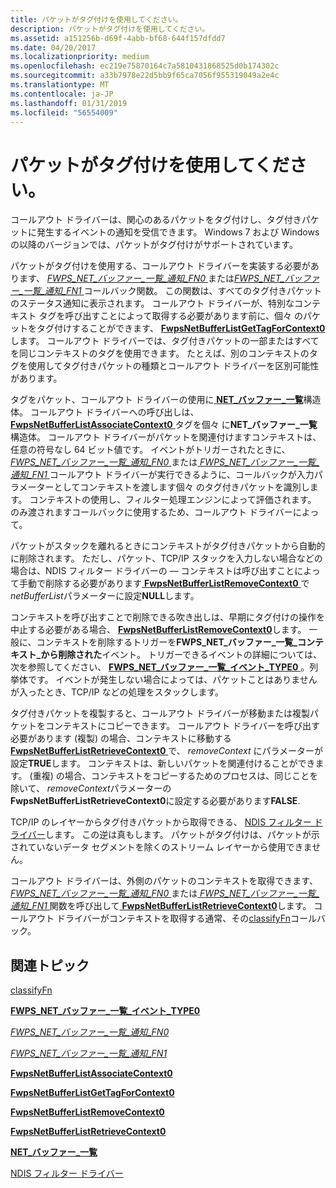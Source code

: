 ```yaml
---
title: パケットがタグ付けを使用してください。
description: パケットがタグ付けを使用してください。
ms.assetid: a151256b-d69f-4abb-bf68-644f157dfdd7
ms.date: 04/20/2017
ms.localizationpriority: medium
ms.openlocfilehash: ec219e75870164c7a5810431868525d0b174302c
ms.sourcegitcommit: a33b7978e22d5bb9f65ca7056f955319049a2e4c
ms.translationtype: MT
ms.contentlocale: ja-JP
ms.lasthandoff: 01/31/2019
ms.locfileid: "56554009"
---
```

# <a name="using-packet-tagging"></a>パケットがタグ付けを使用してください。


コールアウト ドライバーは、関心のあるパケットをタグ付けし、タグ付きパケットに発生するイベントの通知を受信できます。 Windows 7 および Windows の以降のバージョンでは、パケットがタグ付けがサポートされています。

パケットがタグ付けを使用する、コールアウト ドライバーを実装する必要があります、 [ *FWPS\_NET\_バッファー\_一覧\_通知\_FN0* ](https://msdn.microsoft.com/library/windows/hardware/ff552406)または[*FWPS\_NET\_バッファー\_一覧\_通知\_FN1* ](https://msdn.microsoft.com/library/windows/hardware/hh451260)コールバック関数。 この関数は、すべてのタグ付きパケットのステータス通知に表示されます。 コールアウト ドライバーが、特別なコンテキスト タグを呼び出すことによって取得する必要があります前に、個々 のパケットをタグ付けすることができます、 [ **FwpsNetBufferListGetTagForContext0**](https://msdn.microsoft.com/library/windows/hardware/ff551192)します。 コールアウト ドライバーでは、タグ付きパケットの一部またはすべてを同じコンテキストのタグを使用できます。 たとえば、別のコンテキストのタグを使用してタグ付きパケットの種類とコールアウト ドライバーを区別可能性があります。

タグをパケット、コールアウト ドライバーの使用に[ **NET\_バッファー\_一覧**](https://msdn.microsoft.com/library/windows/hardware/ff568388)構造体。 コールアウト ドライバーへの呼び出しは、 [ **FwpsNetBufferListAssociateContext0** ](https://msdn.microsoft.com/library/windows/hardware/ff551191)タグを個々 に**NET\_バッファー\_一覧**構造体。 コールアウト ドライバーがパケットを関連付けますコンテキストは、任意の符号なし 64 ビット値です。 イベントがトリガーされたときに、 [ *FWPS\_NET\_バッファー\_一覧\_通知\_FN0* ](https://msdn.microsoft.com/library/windows/hardware/ff552406)または[ *FWPS\_NET\_バッファー\_一覧\_通知\_FN1* ](https://msdn.microsoft.com/library/windows/hardware/hh451260)コールアウト ドライバーが実行できるように、コールバックが入力パラメーターとしてコンテキストを渡します個々 のタグ付きパケットを識別します。 コンテキストの使用し、フィルター処理エンジンによって評価されます。 のみ渡されますコールバックに使用するため、コールアウト ドライバーによって。

パケットがスタックを離れるときにコンテキストがタグ付きパケットから自動的に削除されます。 ただし、パケット、TCP/IP スタックを入力しない場合などの場合は、NDIS フィルター ドライバーの — コンテキストは呼び出すことによって手動で削除する必要があります[ **FwpsNetBufferListRemoveContext0** ](https://msdn.microsoft.com/library/windows/hardware/ff551194)で*netBufferList*パラメーターに設定**NULL**します。

コンテキストを呼び出すことで削除できる吹き出しは、早期にタグ付けの操作を中止する必要がある場合、 [ **FwpsNetBufferListRemoveContext0**](https://msdn.microsoft.com/library/windows/hardware/ff551194)します。 一般に、コンテキストを削除するトリガーを**FWPS\_NET\_バッファー\_一覧\_コンテキスト\_から削除された**イベント。 トリガーできるイベントの詳細については、次を参照してください、 [ **FWPS\_NET\_バッファー\_一覧\_イベント\_TYPE0** ](https://msdn.microsoft.com/library/windows/hardware/ff552403) 。列挙体です。 イベントが発生しない場合によっては、パケットことはありませんが入ったとき、TCP/IP などの処理をスタックします。

タグ付きパケットを複製すると、コールアウト ドライバーが移動または複製パケットをコンテキストにコピーできます。 コールアウト ドライバーを呼び出す必要があります (複製) の場合、コンテキストに移動する[ **FwpsNetBufferListRetrieveContext0** ](https://msdn.microsoft.com/library/windows/hardware/ff551196)で、 *removeContext* にパラメーターが設定**TRUE**します。 コンテキストは、新しいパケットを関連付けることができます。 (重複) の場合、コンテキストをコピーするためのプロセスは、同じことを除いて、 *removeContext*パラメーターの**FwpsNetBufferListRetrieveContext0**に設定する必要があります**FALSE**.

TCP/IP のレイヤーからタグ付きパケットから取得できる、 [NDIS フィルター ドライバー](ndis-filter-drivers2.md)します。 この逆は真もします。 パケットがタグ付けは、パケットが示されていないデータ セグメントを除くのストリーム レイヤーから使用できません。

コールアウト ドライバーは、外側のパケットのコンテキストを取得できます、 [ *FWPS\_NET\_バッファー\_一覧\_通知\_FN0* ](https://msdn.microsoft.com/library/windows/hardware/ff552406)または[ *FWPS\_NET\_バッファー\_一覧\_通知\_FN1* ](https://msdn.microsoft.com/library/windows/hardware/hh451260)関数を呼び出して[ **FwpsNetBufferListRetrieveContext0**](https://msdn.microsoft.com/library/windows/hardware/ff551196)します。 コールアウト ドライバーがコンテキストを取得する通常、その[classifyFn](https://msdn.microsoft.com/library/windows/hardware/ff544887)コールバック。

## <a name="related-topics"></a>関連トピック


[classifyFn](https://msdn.microsoft.com/library/windows/hardware/ff544887)

[**FWPS\_NET\_バッファー\_一覧\_イベント\_TYPE0**](https://msdn.microsoft.com/library/windows/hardware/ff552403)

[*FWPS\_NET\_バッファー\_一覧\_通知\_FN0*](https://msdn.microsoft.com/library/windows/hardware/ff552406)

[*FWPS\_NET\_バッファー\_一覧\_通知\_FN1*](https://msdn.microsoft.com/library/windows/hardware/hh451260)

[**FwpsNetBufferListAssociateContext0**](https://msdn.microsoft.com/library/windows/hardware/ff551191)

[**FwpsNetBufferListGetTagForContext0**](https://msdn.microsoft.com/library/windows/hardware/ff551192)

[**FwpsNetBufferListRemoveContext0**](https://msdn.microsoft.com/library/windows/hardware/ff551194)

[**FwpsNetBufferListRetrieveContext0**](https://msdn.microsoft.com/library/windows/hardware/ff551196)

[**NET\_バッファー\_一覧**](https://msdn.microsoft.com/library/windows/hardware/ff568388)

[NDIS フィルター ドライバー](ndis-filter-drivers2.md)

 

 






